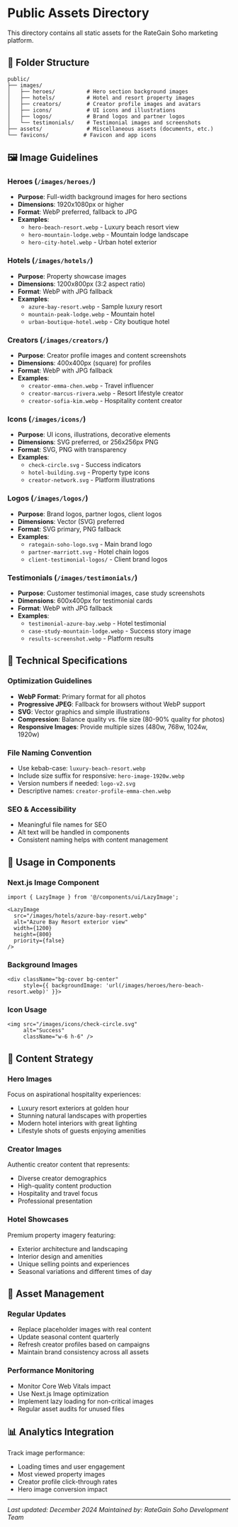 # Public Assets Directory

This directory contains all static assets for the RateGain Soho marketing platform.

## 📁 Folder Structure

```
public/
├── images/
│   ├── heroes/          # Hero section background images
│   ├── hotels/          # Hotel and resort property images
│   ├── creators/        # Creator profile images and avatars
│   ├── icons/           # UI icons and illustrations
│   ├── logos/           # Brand logos and partner logos
│   └── testimonials/    # Testimonial images and screenshots
├── assets/              # Miscellaneous assets (documents, etc.)
└── favicons/           # Favicon and app icons
```

## 🖼️ Image Guidelines

### Heroes (`/images/heroes/`)
- **Purpose**: Full-width background images for hero sections
- **Dimensions**: 1920x1080px or higher
- **Format**: WebP preferred, fallback to JPG
- **Examples**:
  - `hero-beach-resort.webp` - Luxury beach resort view
  - `hero-mountain-lodge.webp` - Mountain lodge landscape
  - `hero-city-hotel.webp` - Urban hotel exterior

### Hotels (`/images/hotels/`)
- **Purpose**: Property showcase images
- **Dimensions**: 1200x800px (3:2 aspect ratio)
- **Format**: WebP with JPG fallback
- **Examples**:
  - `azure-bay-resort.webp` - Sample luxury resort
  - `mountain-peak-lodge.webp` - Mountain hotel
  - `urban-boutique-hotel.webp` - City boutique hotel

### Creators (`/images/creators/`)
- **Purpose**: Creator profile images and content screenshots
- **Dimensions**: 400x400px (square) for profiles
- **Format**: WebP with JPG fallback
- **Examples**:
  - `creator-emma-chen.webp` - Travel influencer
  - `creator-marcus-rivera.webp` - Resort lifestyle creator
  - `creator-sofia-kim.webp` - Hospitality content creator

### Icons (`/images/icons/`)
- **Purpose**: UI icons, illustrations, decorative elements
- **Dimensions**: SVG preferred, or 256x256px PNG
- **Format**: SVG, PNG with transparency
- **Examples**:
  - `check-circle.svg` - Success indicators
  - `hotel-building.svg` - Property type icons
  - `creator-network.svg` - Platform illustrations

### Logos (`/images/logos/`)
- **Purpose**: Brand logos, partner logos, client logos
- **Dimensions**: Vector (SVG) preferred
- **Format**: SVG primary, PNG fallback
- **Examples**:
  - `rategain-soho-logo.svg` - Main brand logo
  - `partner-marriott.svg` - Hotel chain logos
  - `client-testimonial-logos/` - Client brand logos

### Testimonials (`/images/testimonials/`)
- **Purpose**: Customer testimonial images, case study screenshots
- **Dimensions**: 600x400px for testimonial cards
- **Format**: WebP with JPG fallback
- **Examples**:
  - `testimonial-azure-bay.webp` - Hotel testimonial
  - `case-study-mountain-lodge.webp` - Success story image
  - `results-screenshot.webp` - Platform results

## 🔧 Technical Specifications

### Optimization Guidelines
- **WebP Format**: Primary format for all photos
- **Progressive JPEG**: Fallback for browsers without WebP support
- **SVG**: Vector graphics and simple illustrations
- **Compression**: Balance quality vs. file size (80-90% quality for photos)
- **Responsive Images**: Provide multiple sizes (480w, 768w, 1024w, 1920w)

### File Naming Convention
- Use kebab-case: `luxury-beach-resort.webp`
- Include size suffix for responsive: `hero-image-1920w.webp`
- Version numbers if needed: `logo-v2.svg`
- Descriptive names: `creator-profile-emma-chen.webp`

### SEO & Accessibility
- Meaningful file names for SEO
- Alt text will be handled in components
- Consistent naming helps with content management

## 🚀 Usage in Components

### Next.js Image Component
```tsx
import { LazyImage } from '@/components/ui/LazyImage';

<LazyImage
  src="/images/hotels/azure-bay-resort.webp"
  alt="Azure Bay Resort exterior view"
  width={1200}
  height={800}
  priority={false}
/>
```

### Background Images
```tsx
<div className="bg-cover bg-center" 
     style={{ backgroundImage: 'url(/images/heroes/hero-beach-resort.webp)' }}>
```

### Icon Usage
```tsx
<img src="/images/icons/check-circle.svg" 
     alt="Success" 
     className="w-6 h-6" />
```

## 📝 Content Strategy

### Hero Images
Focus on aspirational hospitality experiences:
- Luxury resort exteriors at golden hour
- Stunning natural landscapes with properties
- Modern hotel interiors with great lighting
- Lifestyle shots of guests enjoying amenities

### Creator Images
Authentic creator content that represents:
- Diverse creator demographics
- High-quality content production
- Hospitality and travel focus
- Professional presentation

### Hotel Showcases
Premium property imagery featuring:
- Exterior architecture and landscaping
- Interior design and amenities
- Unique selling points and experiences
- Seasonal variations and different times of day

## 🔄 Asset Management

### Regular Updates
- Replace placeholder images with real content
- Update seasonal content quarterly
- Refresh creator profiles based on campaigns
- Maintain brand consistency across all assets

### Performance Monitoring
- Monitor Core Web Vitals impact
- Use Next.js Image optimization
- Implement lazy loading for non-critical images
- Regular asset audits for unused files

## 📊 Analytics Integration

Track image performance:
- Loading times and user engagement
- Most viewed property images
- Creator profile click-through rates
- Hero image conversion impact

---

*Last updated: December 2024*
*Maintained by: RateGain Soho Development Team* 